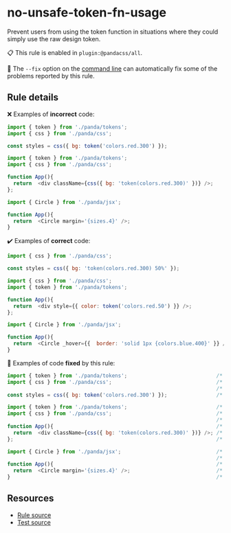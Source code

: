 [//]: # (This file is generated by eslint-docgen. Do not edit it directly.)

# no-unsafe-token-fn-usage

Prevent users from using the token function in situations where they could simply use the raw design token.

📋 This rule is enabled in `plugin:@pandacss/all`.

🔧 The `--fix` option on the [command line](https://eslint.org/docs/user-guide/command-line-interface#fixing-problems) can automatically fix some of the problems reported by this rule.

## Rule details

❌ Examples of **incorrect** code:
```js
import { token } from './panda/tokens';
import { css } from './panda/css';

const styles = css({ bg: token('colors.red.300') });

import { token } from './panda/tokens';
import { css } from './panda/css';

function App(){
  return  <div className={css({ bg: 'token(colors.red.300)' })} />;
};

import { Circle } from './panda/jsx';

function App(){
  return  <Circle margin='{sizes.4}' />;
}
```

✔️ Examples of **correct** code:
```js
import { css } from './panda/css';

const styles = css({ bg: 'token(colors.red.300) 50%' });

import { css } from './panda/css';
import { token } from './panda/tokens';

function App(){
  return  <div style={{ color: token('colors.red.50') }} />;
};

import { Circle } from './panda/jsx';

function App(){
  return  <Circle _hover={{  border: 'solid 1px {colors.blue.400}' }} />;
}
```

🔧 Examples of code **fixed** by this rule:
```js
import { token } from './panda/tokens';                             /* → */ import { token } from './panda/tokens';
import { css } from './panda/css';                                  /* → */ import { css } from './panda/css';
                                                                    /* → */
const styles = css({ bg: token('colors.red.300') });                /* → */ const styles = css({ bg: 'red.300' });

import { token } from './panda/tokens';                             /* → */ import { token } from './panda/tokens';
import { css } from './panda/css';                                  /* → */ import { css } from './panda/css';
                                                                    /* → */
function App(){                                                     /* → */ function App(){
  return  <div className={css({ bg: 'token(colors.red.300)' })} />; /* → */   return  <div className={css({ bg: 'red.300' })} />;
};                                                                  /* → */ };

import { Circle } from './panda/jsx';                               /* → */ import { Circle } from './panda/jsx';
                                                                    /* → */
function App(){                                                     /* → */ function App(){
  return  <Circle margin='{sizes.4}' />;                            /* → */   return  <Circle margin='4' />;
}                                                                   /* → */ }
```

## Resources

* [Rule source](/plugin/src/rules/no-unsafe-token-fn-usage.ts)
* [Test source](/tests/no-unsafe-token-fn-usage.test.ts)
